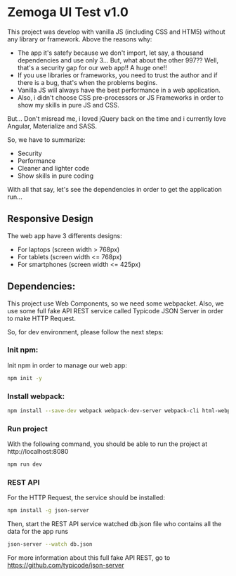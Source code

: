 # Zemoga UI Test v1.0

This project was develop with vanilla JS (including CSS and HTM5) without any library or framework. Above the reasons why:

 -  The app it's satefy because we don't import, let say, a thousand dependencies and use only 3... But, what about the other 997?? Well, that's a security gap for our web app!! A huge one!!
 - If you use libraries or frameworks, you need to trust the author and if there is a bug, that's when the problems begins.
 - Vanilla JS will always have the best performance in a web application.
 - Also, i didn't choose CSS pre-processors or JS Frameworks in order to show my skills in pure JS and CSS.

But... Don't misread me, i loved jQuery back on the time and i currently love Angular, Materialize and SASS.

So, we have to summarize:

 - Security
 - Performance
 - Cleaner and lighter code
 - Show skills in pure coding

With all that say, let's see the dependencies in order to get the application run...

## Responsive Design

The web app have 3 differents designs:

 - For laptops (screen width > 768px)
 - For tablets (screen width <= 768px)
 - For smartphones (screen width <= 425px)

## Dependencies:
This project use Web Components, so we need some webpacket. Also, we use some full fake API REST service called  Typicode JSON Server in order to make HTTP Request.

So, for dev environment, please follow the next steps:

### Init npm:
Init npm in order to manage our web app:
```sh
npm init -y
```

### Install webpack:
```sh
npm install --save-dev webpack webpack-dev-server webpack-cli html-webpack-plugin
```

### Run project
With the following command, you should be able to run the project at http://localhost:8080
```sh
npm run dev
```

### REST API
For the HTTP Request, the service should be installed:
```sh
npm install -g json-server
```
Then, start the REST API service watched db.json file who contains all the data for the app runs
```sh
json-server --watch db.json
```
For more information about this full fake API REST, go to https://github.com/typicode/json-server
